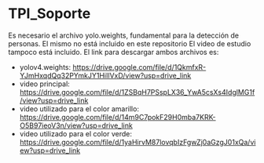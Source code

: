 # TPI_Soporte

Es necesario el archivo yolo.weights, fundamental para la detección de personas. El mismo no está incluido en este repositorio
El video de estudio tampoco está incluido.
El link para descargar ambos archivos es:

- yolov4.weights: https://drive.google.com/file/d/1QkmfxR-YJmHxqdQq32PYmkJY1HiIlVxD/view?usp=drive_link
- video principal: https://drive.google.com/file/d/1ZSBqH7PSspLX36_YwA5csXs4IdglMG1f/view?usp=drive_link
- video utilizado para el color amarillo: https://drive.google.com/file/d/14m9C7pokF29H0mba7KRK-O5B97ieoV3n/view?usp=drive_link
- video utilizado para el color verde: https://drive.google.com/file/d/1yaHirvM87lovqbIzFgwZj0aGzgJ01xQa/view?usp=drive_link
